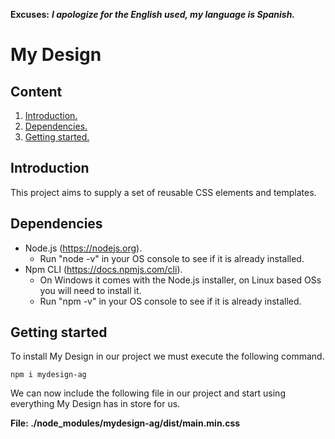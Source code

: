 **Excuses:** ___I apologize for the English used, my language is Spanish.___

# My Design #

## Content ##

1. [Introduction.](#Introduction "Introduction")
2. [Dependencies.](#Dependencies "Dependencies")
3. [Getting started.](#GettingStarted "Getting started")

## Introduction <span name="Introduction"></span> ##

This project aims to supply a set of reusable CSS elements and templates.

## Dependencies <span name="Dependencies"></span> ##

* Node.js (https://nodejs.org).
  - Run "node -v" in your OS console to see if it is already installed.
* Npm CLI (https://docs.npmjs.com/cli).
  - On Windows it comes with the Node.js installer, on Linux based OSs you will need to install it.
  - Run "npm -v" in your OS console to see if it is already installed.

## Getting started <span name="GettingStarted"></span> ##

To install My Design in our project we must execute the following command.

~~~
npm i mydesign-ag
~~~

We can now include the following file in our project and start using everything My Design has in store for us.

**File: ./node_modules/mydesign-ag/dist/main.min.css**
